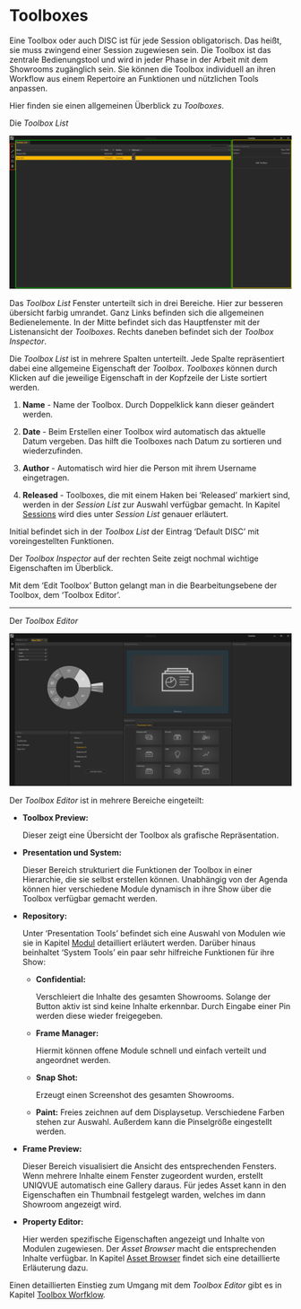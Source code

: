 # Toolboxes 

Eine Toolbox oder auch DISC ist für jede Session obligatorisch. Das heißt, sie muss zwingend einer Session zugewiesen sein. Die Toolbox ist das zentrale Bedienungstool und wird in jeder Phase in der Arbeit mit dem Showrooms zugänglich sein. Sie können die Toolbox individuell an ihren Workflow aus einem Repertoire an Funktionen und nützlichen Tools anpassen. 
 
Hier finden sie einen allgemeinen Überblick zu *Toolboxes*.
 
Die *Toolbox List*

![Placeholder](img/ToolboxList.PNG) 


Das *Toolbox List* Fenster unterteilt sich in drei Bereiche. Hier zur besseren übersicht farbig umrandet. Ganz Links befinden sich die allgemeinen Bedienelemente. In der Mitte befindet sich das Hauptfenster mit der Listenansicht der *Toolboxes*. Rechts daneben befindet sich der *Toolbox Inspector*. 

Die *Toolbox List* ist in mehrere Spalten unterteilt. Jede Spalte repräsentiert dabei eine allgemeine Eigenschaft der *Toolbox*. *Toolboxes* können durch Klicken auf die jeweilige Eigenschaft in der Kopfzeile der Liste sortiert werden. 

 

1.    **Name** - Name der Toolbox. Durch Doppelklick kann dieser geändert werden. 

 

2.    **Date** - Beim Erstellen einer Toolbox wird automatisch das aktuelle Datum vergeben. Das hilft die Toolboxes nach Datum zu sortieren und wiederzufinden. 

 

3.    **Author** - Automatisch wird hier die Person mit ihrem Username eingetragen. 

 

4.    **Released** - Toolboxes, die mit einem Haken bei ‘Released’ markiert sind, werden in der *Session List* zur Auswahl verfügbar gemacht. In Kapitel [Sessions](sessions.md) wird dies unter *Session List* genauer erläutert.  

Initial befindet sich in der *Toolbox List* der Eintrag ‘Default DISC’ mit voreingestellten Funktionen.  

Der *Toolbox Inspector* auf der rechten Seite zeigt nochmal wichtige Eigenschaften im Überblick. 

Mit dem ‘Edit Toolbox’ Button gelangt man in die Bearbeitungsebene der Toolbox, dem ‘Toolbox Editor’. 
***
Der *Toolbox Editor*


![ToolboxEditor](img/ToolboxEditor.PNG)


Der *Toolbox Editor* ist in mehrere Bereiche eingeteilt: 


* **Toolbox Preview:**

    Dieser zeigt eine Übersicht der Toolbox als grafische Repräsentation.

* **Presentation und System:**

    Dieser Bereich strukturiert die Funktionen der Toolbox in einer Hierarchie, die sie selbst erstellen können. Unabhängig von der Agenda können hier verschiedene Module dynamisch in ihre Show über die Toolbox verfügbar gemacht werden.

* **Repository:**

    Unter ‘Presentation Tools’ befindet sich eine Auswahl von Modulen wie sie in Kapitel [Modul](modul.md) detailliert erläutert werden. Darüber hinaus beinhaltet ‘System Tools’ ein paar sehr hilfreiche Funktionen für ihre Show: 

    -  **Confidential:** 

        Verschleiert die Inhalte des gesamten Showrooms. Solange der Button aktiv ist sind keine Inhalte erkennbar. Durch Eingabe einer Pin werden diese wieder freigegeben.</li>

    - **Frame Manager:**

        Hiermit können offene Module schnell und einfach verteilt und angeordnet werden.


    - **Snap Shot:** 

        Erzeugt einen Screenshot des gesamten Showrooms.

    - **Paint:**
        Freies zeichnen auf dem Displaysetup. Verschiedene Farben stehen zur Auswahl. Außerdem kann die Pinselgröße eingestellt werden.

* **Frame Preview:**

    Dieser Bereich visualisiert die Ansicht des entsprechenden Fensters. Wenn mehrere Inhalte einem Fenster zugeordent wurden, erstellt UNIQVUE automatisch eine Gallery daraus. Für jedes Asset kann in den Eigenschaften ein Thumbnail festgelegt warden, welches im dann Showroom angezeigt wird.

* **Property Editor:**

    Hier werden spezifische Eigenschaften angezeigt und Inhalte von Modulen zugewiesen. Der *Asset Browser* macht die entsprechenden Inhalte verfügbar. In Kapitel [Asset Browser](assetbrowser.md) findet sich eine detaillierte Erläuterung dazu.


Einen detaillierten Einstieg zum Umgang mit dem *Toolbox Editor* gibt es in Kapitel [Toolbox Worfklow](toolboxworkflow.md). 



